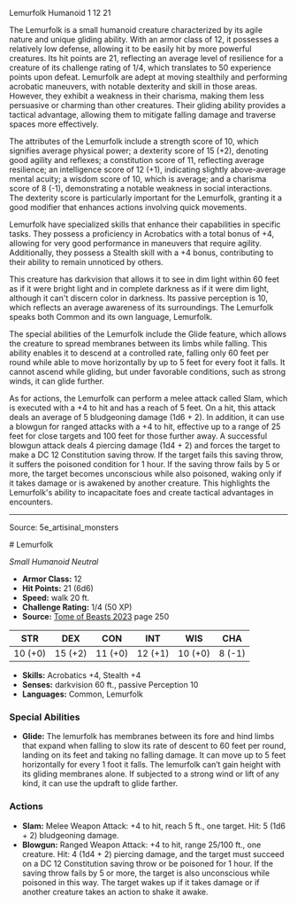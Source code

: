 <MonsterName/>Lemurfolk</MonsterName>
<CreatureType/>Humanoid</CreatureType>
<CR/>1</CR>
<AC/>12</AC>
<HP/>21</HP>
<summary>The Lemurfolk is a small humanoid creature characterized by its agile nature and unique gliding ability. With an armor class of 12, it possesses a relatively low defense, allowing it to be easily hit by more powerful creatures. Its hit points are 21, reflecting an average level of resilience for a creature of its challenge rating of 1/4, which translates to 50 experience points upon defeat. Lemurfolk are adept at moving stealthily and performing acrobatic maneuvers, with notable dexterity and skill in those areas. However, they exhibit a weakness in their charisma, making them less persuasive or charming than other creatures. Their gliding ability provides a tactical advantage, allowing them to mitigate falling damage and traverse spaces more effectively.</summary>

<detail>

The attributes of the Lemurfolk include a strength score of 10, which signifies average physical power; a dexterity score of 15 (+2), denoting good agility and reflexes; a constitution score of 11, reflecting average resilience; an intelligence score of 12 (+1), indicating slightly above-average mental acuity; a wisdom score of 10, which is average; and a charisma score of 8 (-1), demonstrating a notable weakness in social interactions. The dexterity score is particularly important for the Lemurfolk, granting it a good modifier that enhances actions involving quick movements.

Lemurfolk have specialized skills that enhance their capabilities in specific tasks. They possess a proficiency in Acrobatics with a total bonus of +4, allowing for very good performance in maneuvers that require agility. Additionally, they possess a Stealth skill with a +4 bonus, contributing to their ability to remain unnoticed by others.

This creature has darkvision that allows it to see in dim light within 60 feet as if it were bright light and in complete darkness as if it were dim light, although it can't discern color in darkness. Its passive perception is 10, which reflects an average awareness of its surroundings. The Lemurfolk speaks both Common and its own language, Lemurfolk.

The special abilities of the Lemurfolk include the Glide feature, which allows the creature to spread membranes between its limbs while falling. This ability enables it to descend at a controlled rate, falling only 60 feet per round while able to move horizontally by up to 5 feet for every foot it falls. It cannot ascend while gliding, but under favorable conditions, such as strong winds, it can glide further.

As for actions, the Lemurfolk can perform a melee attack called Slam, which is executed with a +4 to hit and has a reach of 5 feet. On a hit, this attack deals an average of 5 bludgeoning damage (1d6 + 2). In addition, it can use a blowgun for ranged attacks with a +4 to hit, effective up to a range of 25 feet for close targets and 100 feet for those further away. A successful blowgun attack deals 4 piercing damage (1d4 + 2) and forces the target to make a DC 12 Constitution saving throw. If the target fails this saving throw, it suffers the poisoned condition for 1 hour. If the saving throw fails by 5 or more, the target becomes unconscious while also poisoned, waking only if it takes damage or is awakened by another creature. This highlights the Lemurfolk's ability to incapacitate foes and create tactical advantages in encounters.</detail>



---

Source: 5e_artisinal_monsters

<statblock>
# Lemurfolk

*Small* *Humanoid* *Neutral*

- **Armor Class:** 12
- **Hit Points:** 21 (6d6)
- **Speed:** walk 20 ft.
- **Challenge Rating:** 1/4 (50 XP)
- **Source:** [Tome of Beasts 2023](https://koboldpress.com/kpstore/product/tome-of-beasts-1-2023-edition/) page 250

| STR | DEX | CON | INT | WIS | CHA |
| --- | --- | --- | --- | --- | --- |
| 10 (+0) | 15 (+2) | 11 (+0) | 12 (+1) | 10 (+0) | 8 (-1) |

- **Skills:** Acrobatics +4, Stealth +4
- **Senses:** darkvision 60 ft., passive Perception 10
- **Languages:** Common, Lemurfolk

### Special Abilities

- **Glide:** The lemurfolk has membranes between its fore and hind limbs that expand when falling to slow its rate of descent to 60 feet per round, landing on its feet and taking no falling damage. It can move up to 5 feet horizontally for every 1 foot it falls. The lemurfolk can’t gain height with its gliding membranes alone. If subjected to a strong wind or lift of any kind, it can use the updraft to glide farther.

### Actions

- **Slam:** Melee Weapon Attack: +4 to hit, reach 5 ft., one target. Hit: 5 (1d6 + 2) bludgeoning damage.
- **Blowgun:** Ranged Weapon Attack: +4 to hit, range 25/100 ft., one creature. Hit: 4 (1d4 + 2) piercing damage, and the target must succeed on a DC 12 Constitution saving throw or be poisoned for 1 hour. If the saving throw fails by 5 or more, the target is also unconscious while poisoned in this way. The target wakes up if it takes damage or if another creature takes an action to shake it awake.
</statblock>


